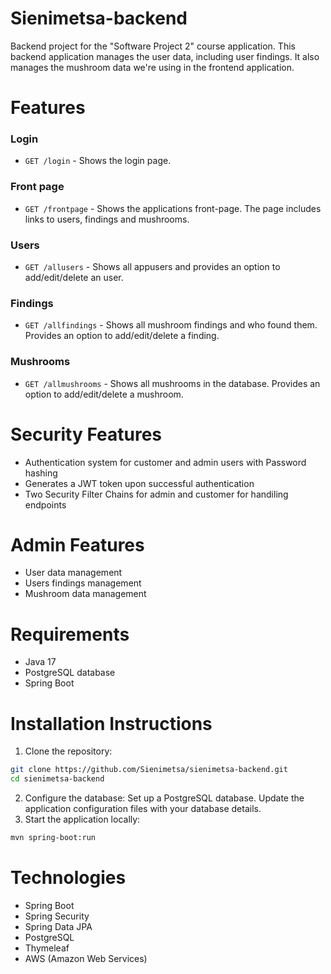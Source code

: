 # Sienimetsa-backend
Backend project for the "Software Project 2" course application. This backend application manages the user data, including user findings. It also manages the mushroom data we're using in the frontend application. 

# Features
### Login
- `GET /login` - Shows the login page.
### Front page
- `GET /frontpage` - Shows the applications front-page. The page includes links to users, findings and mushrooms.
### Users
- `GET /allusers` - Shows all appusers and provides an option to add/edit/delete an user.
### Findings
- `GET /allfindings` - Shows all mushroom findings and who found them. Provides an option to add/edit/delete a finding.
### Mushrooms
- `GET /allmushrooms` - Shows all mushrooms in the database. Provides an option to add/edit/delete a mushroom.
  
# Security Features
- Authentication system for customer and admin users with Password hashing 
- Generates a JWT token upon successful authentication
- Two Security Filter Chains for admin and customer for handiling endpoints
  
# Admin Features
- User data management
- Users findings management
- Mushroom data management

# Requirements
- Java 17
- PostgreSQL database
- Spring Boot
  
# Installation Instructions
1. Clone the repository:
```bash
git clone https://github.com/Sienimetsa/sienimetsa-backend.git
cd sienimetsa-backend
```
2. Configure the database:
Set up a PostgreSQL database.
Update the application configuration files with your database details.
3. Start the application locally:
```bash
mvn spring-boot:run
  ```

# Technologies
- Spring Boot
- Spring Security
- Spring Data JPA
- PostgreSQL
- Thymeleaf
- AWS (Amazon Web Services)
